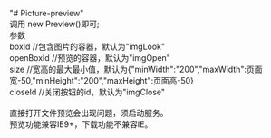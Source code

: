 "# Picture-preview"    <br/> 
调用 new Preview()即可; <br/>
参数                    <br/>
boxId      //包含图片的容器，默认为"imgLook"    <br/>
openBoxId  //预览的容器，默认为"imgOpen"    <br/>
size       //宽高的最大最小值，默认为{"minWidth":"200","maxWidth":页面宽-50,"minHeight":"200","maxHeight":页面高-50}    <br/>
closeId    //关闭按钮的id，默认为"imgClose"    <br/>
<br/>
直接打开文件预览会出现问题，须启动服务。    <br/>
预览功能兼容IE9+，下载功能不兼容IE。    <br/>

